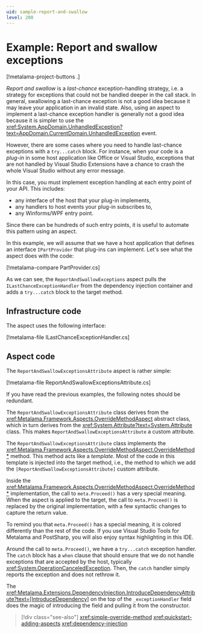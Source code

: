 ```yaml
---
uid: sample-report-and-swallow
level: 200
---
```


# Example: Report and swallow exceptions

[!metalama-project-buttons .]

_Report and swallow_ is a _last-chance_ exception-handling strategy, i.e. a strategy for exceptions that could not be handled deeper in the call stack. In general, swallowing a last-chance exception is not a good idea because it may leave your application in an invalid state. Also, using an aspect to implement a last-chance exception handler is generally not a good idea because it is simpler to use the <xref:System.AppDomain.UnhandledException?text=AppDomain.CurrentDomain.UnhandledException> event.

However, there are some cases where you need to handle last-chance exceptions with a `try...catch` block. For instance, when your code is a _plug-in_ in some host application like Office or Visual Studio, exceptions that are not handled by Visual Studio Extensions have a chance to crash the whole Visual Studio without any error message.

In this case, you must implement exception handling at each entry point of your API. This includes:

* any interface of the host that your plug-in implements,
* any handlers to host events your plug-in subscribes to,
* any Winforms/WPF entry point.

Since there can be hundreds of such entry points, it is useful to automate this pattern using an aspect.

In this example, we will assume that we have a host application that defines an interface `IPartProvider` that plug-ins can implement. Let's see what the aspect does with the code:

[!metalama-compare PartProvider.cs]

As we can see, the `ReportAndSwallowExceptions` aspect pulls the `ILastChanceExceptionHandler` from the dependency injection container and adds a `try...catch` block to the target method.

## Infrastructure code

The aspect uses the following interface:

[!metalama-file ILastChanceExceptionHandler.cs]

## Aspect code

The `ReportAndSwallowExceptionsAttribute` aspect is rather simple:

[!metalama-file ReportAndSwallowExceptionsAttribute.cs]

If you have read the previous examples, the following notes should be redundant.

The `ReportAndSwallowExceptionsAttribute` class derives from the <xref:Metalama.Framework.Aspects.OverrideMethodAspect> abstract class, which in turn derives from the <xref:System.Attribute?text=System.Attribute> class. This makes `ReportAndSwallowExceptionsAttribute` a custom attribute.

The `ReportAndSwallowExceptionsAttribute` class implements the <xref:Metalama.Framework.Aspects.OverrideMethodAspect.OverrideMethod*> method. This method acts like a _template_. Most of the code in this template is injected into the target method, i.e., the method to which we add the `[ReportAndSwallowExceptionsAttribute]` custom attribute.

Inside the <xref:Metalama.Framework.Aspects.OverrideMethodAspect.OverrideMethod*> implementation, the call to `meta.Proceed()` has a very special meaning. When the aspect is applied to the target, the call to `meta.Proceed()` is replaced by the original implementation, with a few syntactic changes to capture the return value.

To remind you that `meta.Proceed()` has a special meaning, it is colored differently than the rest of the code. If you use Visual Studio Tools for Metalama and PostSharp, you will also enjoy syntax highlighting in this IDE.

Around the call to `meta.Proceed()`, we have a `try...catch` exception handler. The `catch` block has a `when` clause that should ensure that we do not handle exceptions that are accepted by the host, typically <xref:System.OperationCanceledException>. Then, the `catch` handler simply reports the exception and does not rethrow it.

 The <xref:Metalama.Extensions.DependencyInjection.IntroduceDependencyAttribute?text=[IntroduceDependency]> on the top of the `_exceptionHandler` field does the magic of introducing the field and pulling it from the constructor.

> [!div class="see-also"]
> <xref:simple-override-method>
> <xref:quickstart-adding-aspects>
> <xref:dependency-injection>
